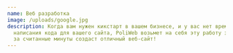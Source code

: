 ```yaml
---
name: Веб разработка
image: /uploads/google.jpg
description: Когда вам нужен кикстарт в вашем бизнесе, и у вас нет времени для
  написания кода для вашего сайта, PoliWeb возьмет на себя эту работу за вас и
  за считанные минуты создаст отличный веб-сайт!
---
```

